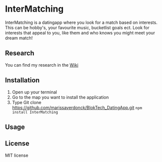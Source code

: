 # InterMatching
InterMatching is a datingapp where you look for a match based on interests. This can be hobby's, your favourite music, bucketlist goals ect. Look for interests that appeal to you, like them and who knows you might meet your dream match! 

## Research 
You can find my research in the [Wiki](https://github.com/marissaverdonck/BlokTech_DatingApp/wiki)

## Installation
1. Open up your terminal
2. Go to the map you want to install the application
3. Type
Git clone https://github.com/marissaverdonck/BlokTech_DatingApp.git
`npm install InterMatching`

## Usage

## License
MIT license 
